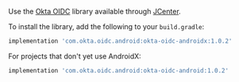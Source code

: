 ﻿Use the [Okta OIDC](https://github.com/okta/okta-oidc-android) library available through [JCenter](https://bintray.com/okta/com.okta.android/okta-oidc-android).

To install the library, add the following to your `build.gradle`:

```groovy
implementation 'com.okta.oidc.android:okta-oidc-androidx:1.0.2'
```

For projects that don't yet use AndroidX:

```groovy
implementation 'com.okta.oidc.android:okta-oidc-android:1.0.2'
